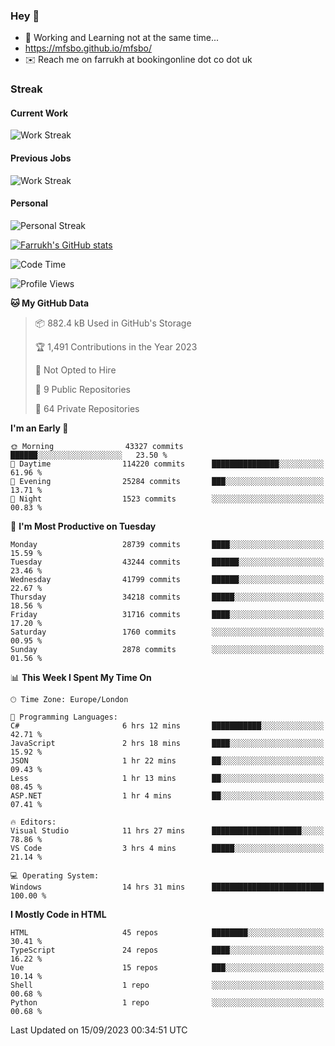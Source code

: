 ### Hey 👋

- 🏃 Working and Learning not at the same time...
- https://mfsbo.github.io/mfsbo/
- ✉️ Reach me on farrukh at bookingonline dot co dot uk

### Streak
#### Current Work
![Work Streak](https://streak-stats.demolab.com/?user=mfsbo)
#### Previous Jobs
![Work Streak](https://streak-stats.demolab.com/?user=farrukhcw)
#### Personal
![Personal Streak](https://streak-stats.demolab.com/?user=farrukhsubhani)

[![Farrukh's GitHub stats](https://github-readme-stats.vercel.app/api?username=mfsbo&hide=stars&count_private=true)](https://github.com/mfsbo/)

<!--START_SECTION:waka-->
![Code Time](http://img.shields.io/badge/Code%20Time-436%20hrs%2039%20mins-blue)

![Profile Views](http://img.shields.io/badge/Profile%20Views-23-blue)

**🐱 My GitHub Data** 

> 📦 882.4 kB Used in GitHub's Storage 
 > 
> 🏆 1,491 Contributions in the Year 2023
 > 
> 🚫 Not Opted to Hire
 > 
> 📜 9 Public Repositories 
 > 
> 🔑 64 Private Repositories 
 > 
**I'm an Early 🐤** 

```text
🌞 Morning                43327 commits       ██████░░░░░░░░░░░░░░░░░░░   23.50 % 
🌆 Daytime                114220 commits      ███████████████░░░░░░░░░░   61.96 % 
🌃 Evening                25284 commits       ███░░░░░░░░░░░░░░░░░░░░░░   13.71 % 
🌙 Night                  1523 commits        ░░░░░░░░░░░░░░░░░░░░░░░░░   00.83 % 
```
📅 **I'm Most Productive on Tuesday** 

```text
Monday                   28739 commits       ████░░░░░░░░░░░░░░░░░░░░░   15.59 % 
Tuesday                  43244 commits       ██████░░░░░░░░░░░░░░░░░░░   23.46 % 
Wednesday                41799 commits       ██████░░░░░░░░░░░░░░░░░░░   22.67 % 
Thursday                 34218 commits       █████░░░░░░░░░░░░░░░░░░░░   18.56 % 
Friday                   31716 commits       ████░░░░░░░░░░░░░░░░░░░░░   17.20 % 
Saturday                 1760 commits        ░░░░░░░░░░░░░░░░░░░░░░░░░   00.95 % 
Sunday                   2878 commits        ░░░░░░░░░░░░░░░░░░░░░░░░░   01.56 % 
```


📊 **This Week I Spent My Time On** 

```text
🕑︎ Time Zone: Europe/London

💬 Programming Languages: 
C#                       6 hrs 12 mins       ███████████░░░░░░░░░░░░░░   42.71 % 
JavaScript               2 hrs 18 mins       ████░░░░░░░░░░░░░░░░░░░░░   15.92 % 
JSON                     1 hr 22 mins        ██░░░░░░░░░░░░░░░░░░░░░░░   09.43 % 
Less                     1 hr 13 mins        ██░░░░░░░░░░░░░░░░░░░░░░░   08.45 % 
ASP.NET                  1 hr 4 mins         ██░░░░░░░░░░░░░░░░░░░░░░░   07.41 % 

🔥 Editors: 
Visual Studio            11 hrs 27 mins      ████████████████████░░░░░   78.86 % 
VS Code                  3 hrs 4 mins        █████░░░░░░░░░░░░░░░░░░░░   21.14 % 

💻 Operating System: 
Windows                  14 hrs 31 mins      █████████████████████████   100.00 % 
```

**I Mostly Code in HTML** 

```text
HTML                     45 repos            ████████░░░░░░░░░░░░░░░░░   30.41 % 
TypeScript               24 repos            ████░░░░░░░░░░░░░░░░░░░░░   16.22 % 
Vue                      15 repos            ███░░░░░░░░░░░░░░░░░░░░░░   10.14 % 
Shell                    1 repo              ░░░░░░░░░░░░░░░░░░░░░░░░░   00.68 % 
Python                   1 repo              ░░░░░░░░░░░░░░░░░░░░░░░░░   00.68 % 
```




 Last Updated on 15/09/2023 00:34:51 UTC
<!--END_SECTION:waka-->
<!--
**mfsbo/mfsbo** is a ✨ _special_ ✨ repository because its `README.md` (this file) appears on your GitHub profile.

Here are some ideas to get you started:

- 🔭 I’m currently working on ...
- 🌱 I’m currently learning ...
- 👯 I’m looking to collaborate on ...
- 🤔 I’m looking for help with ...
- 💬 Ask me about ...
- 📫 How to reach me: ...
- 😄 Pronouns: ...
- ⚡ Fun fact: ...
-->
